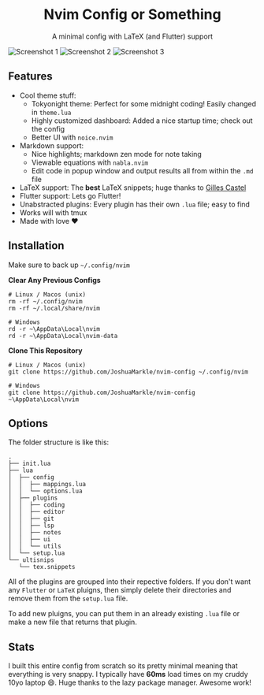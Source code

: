 <h1 align="center">Nvim Config or Something</h1>

<p align="center">A minimal config with LaTeX (and Flutter) support</p>

![Screenshot 1](https://github.com/JoshuaMarkle/nvim-config/blob/main/screenshot1.png?raw=true)
![Screenshot 2](https://github.com/JoshuaMarkle/nvim-config/blob/main/screenshot2.png?raw=true)
![Screenshot 3](https://github.com/JoshuaMarkle/nvim-config/blob/main/screenshot3.png?raw=true)

## Features

- Cool theme stuff:
    - Tokyonight theme: Perfect for some midnight coding! Easily changed in `theme.lua`
    - Highly customized dashboard: Added a nice startup time; check out the config
    - Better UI with `noice.nvim`
- Markdown support:
    - Nice highlights; markdown zen mode for note taking
    - Viewable equations with `nabla.nvim`
    - Edit code in popup window and output results all from within the `.md` file
- LaTeX support: The **best** LaTeX snippets; huge thanks to [Gilles Castel](https://castel.dev/)
- Flutter support: Lets go Flutter!
- Unabstracted plugins: Every plugin has their own `.lua` file; easy to find
- Works will with tmux
- Made with love :heart:

## Installation

Make sure to back up `~/.config/nvim`

**Clear Any Previous Configs**
```
# Linux / Macos (unix)
rm -rf ~/.config/nvim
rm -rf ~/.local/share/nvim
```

```
# Windows
rd -r ~\AppData\Local\nvim
rd -r ~\AppData\Local\nvim-data
```

**Clone This Repository**
```
# Linux / Macos (unix)
git clone https://github.com/JoshuaMarkle/nvim-config ~/.config/nvim
```

```
# Windows
git clone https://github.com/JoshuaMarkle/nvim-config ~\AppData\Local\nvim
```

## Options

The folder structure is like this:

```
.
├── init.lua
├── lua
│  ├── config
│  │  ├── mappings.lua
│  │  └── options.lua
│  ├── plugins
│  │  ├── coding
│  │  ├── editor
│  │  ├── git
│  │  ├── lsp
│  │  ├── notes
│  │  ├── ui
│  │  └── utils
│  └── setup.lua
└── ultisnips
   └── tex.snippets
```

All of the plugins are grouped into their repective folders. If you don't want any `Flutter` or `LaTeX` pluigns, then simply delete their directories and remove them from the `setup.lua` file.

To add new pluigns, you can put them in an already existing `.lua` file or make a new file that returns that plugin.

## Stats

I built this entire config from scratch so its pretty minimal meaning that everything is very snappy. I typically have **60ms** load times on my cruddy 10yo laptop :smile:. Huge thanks to the lazy package manager. Awesome work!
